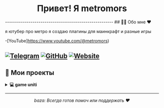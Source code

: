 <h1 align="center"> Привет! Я metromors </h1>
-------------------------------------------------------
## 🧑‍💻 Обо мне ♥

я ютубер про метро я создаю плагины для маинкрафт и разные игры 

-[YouTube]https://www.youtube.com/@metromors)

[![Telegram](https://img.shields.io/badge/-Telegram-2CA5E0?style=flat&logo=telegram&logoColor=white)](https://t.me/+wjD89SozsKU4NDky)
[![GitHub](https://img.shields.io/badge/-GitHub-333?style=flat&logo=github&logoColor=white)](https://github.com/l1ratch)
[![Website](https://img.shields.io/badge/-Website-0A73FF?style=flat&logo=google-chrome&logoColor=white)](https://l1ratch.ru)
---

## 🚀 Мои проекты

<details>
  <summary><b>💻 game uniti </b></summary>
  <p>Игра на юнити про Pac-Men это версия игры сложнее оригинала
    💻https://github.com/metromors/game-PacMan-metromors.</p>
</details>

---

<p align="center">
  <i>baza:
  Всегда готов помоч или поддержать ♥ </i>
</p>

